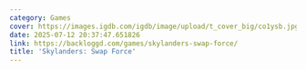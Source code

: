 ```yaml
---
category: Games
cover: https://images.igdb.com/igdb/image/upload/t_cover_big/co1ysb.jpg
date: 2025-07-12 20:37:47.651826
link: https://backloggd.com/games/skylanders-swap-force/
title: 'Skylanders: Swap Force'
---
```

